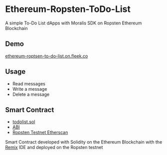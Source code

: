 # Ethereum-Ropsten-ToDo-List
A simple To-Do List dApps with Moralis SDK on Ropsten Ethereum Blockchain

## Demo
[ethereum-roptsen-to-do-list.on.fleek.co](https://ethereum-roptsen-to-do-list.on.fleek.co/)

## Usage
* Read messages
* Write a message
* Delete a message

## Smart Contract
* [todolist.sol](https://github.com/ClementGuerin/Ethereum-Ropsten-ToDo-List/blob/main/contract/todolist.sol)
* [ABI](https://github.com/ClementGuerin/Ethereum-Ropsten-ToDo-List/blob/main/contract/ABI.json)
* [Ropsten Testnet Etherscan](https://ropsten.etherscan.io/address/0xc526beD2f546e061c2B504FB86eE2c7885E0bb01)

Smart Contract developed with Solidity on the Ethereum Blockchain with the [Remix](http://remix.ethereum.org/) IDE and deployed on the Ropsten testnet